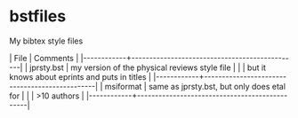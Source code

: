 bstfiles
========

My bibtex style files


| File       | Comments                                      |
|------------+-----------------------------------------------|
| jprsty.bst | my version of the physical reviews style file |
|            | but it knows about eprints and puts in titles |
|------------+-----------------------------------------------|
| msiformat  | same as jprsty.bst, but only does etal for    |
|            | >10 authors                                   |
|------------+-----------------------------------------------|

